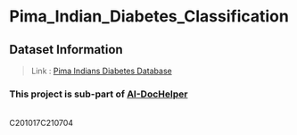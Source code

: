 # Pima_Indian_Diabetes_Classification

## Dataset Information
> Link : [Pima Indians Diabetes Database](https://www.kaggle.com/uciml/pima-indians-diabetes-database)


### This project is sub-part of [AI-DocHelper](https://github.com/VikrantShah/AI-DocHelper)

<br>
C201017C210704
